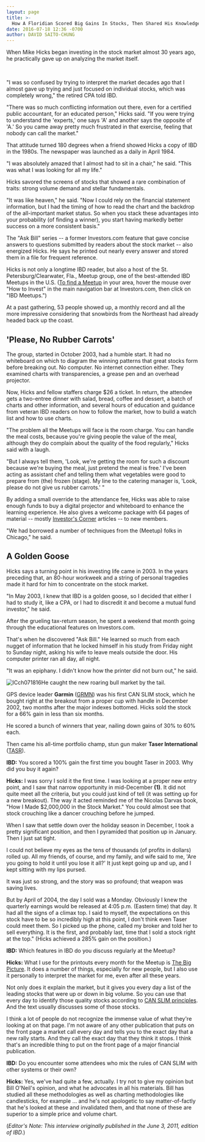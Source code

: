 ```yaml
---
layout: page
title: >-
  How A Floridian Scored Big Gains In Stocks, Then Shared His Knowledge
date: 2016-07-18 12:36 -0700
author: DAVID SAITO-CHUNG
---
```





When Mike Hicks began investing in the stock market almost 30 years ago, he practically gave up on analyzing the market itself.


 


"I was so confused by trying to interpret the market decades ago that I almost gave up trying and just focused on individual stocks, which was completely wrong," the retired CPA told IBD.


"There was so much conflicting information out there, even for a certified public accountant, for an educated person," Hicks said. "If you were trying to understand the 'experts,' one says 'A' and another says the opposite of 'A.' So you came away pretty much frustrated in that exercise, feeling that nobody can call the market."


That attitude turned 180 degrees when a friend showed Hicks a copy of IBD in the 1980s. The newspaper was launched as a daily in April 1984.


"I was absolutely amazed that I almost had to sit in a chair," he said. "This was what I was looking for all my life."


Hicks savored the screens of stocks that showed a rare combination of traits: strong volume demand and stellar fundamentals.


"It was like heaven," he said. "Now I could rely on the financial statement information, but I had the timing of how to read the chart and the backdrop of the all-important market status. So when you stack these advantages into your probability (of finding a winner), you start having markedly better success on a more consistent basis."


The "Ask Bill" series -- a former Investors.com feature that gave concise answers to questions submitted by readers about the stock market -- also energized Hicks. He says he printed out nearly every answer and stored them in a file for frequent reference.


Hicks is not only a longtime IBD reader, but also a host of the St. Petersburg/Clearwater, Fla., Meetup group, one of the best-attended IBD Meetups in the U.S. ([To find a Meetup](http://education.investors.com/meetup/) in your area, hover the mouse over "How to Invest" in the main navigation bar at Investors.com, then click on "IBD Meetups.")


At a past gathering, 53 people showed up, a monthly record and all the more impressive considering that snowbirds from the Northeast had already headed back up the coast.


**'Please, No Rubber Carrots'**
-------------------------------


The group, started in October 2003, had a humble start. It had no whiteboard on which to diagram the winning patterns that great stocks form before breaking out. No computer. No internet connection either. They examined charts with transparencies, a grease pen and an overhead projector.


Now, Hicks and fellow staffers charge \$26 a ticket. In return, the attendee gets a two-entree dinner with salad, bread, coffee and dessert, a batch of charts and other information, and several hours of education and guidance from veteran IBD readers on how to follow the market, how to build a watch list and how to use charts.


"The problem all the Meetups will face is the room charge. You can handle the meal costs, because you're giving people the value of the meal, although they do complain about the quality of the food regularly," Hicks said with a laugh.


"But I always tell them, 'Look, we're getting the room for such a discount because we're buying the meal, just pretend the meal is free.' I've been acting as assistant chef and telling them what vegetables were good to prepare from (the) frozen (stage). My line to the catering manager is, 'Look, please do not give us rubber carrots.' "


By adding a small override to the attendance fee, Hicks was able to raise enough funds to buy a digital projector and whiteboard to enhance the learning experience. He also gives a welcome package with 64 pages of material -- mostly [Investor's Corner](https://www.investors.com/category/how-to-invest/investors-corner/) articles -- to new members.


"We had borrowed a number of techniques from the (Meetup) folks in Chicago," he said.


**A Golden Goose**
------------------


Hicks says a turning point in his investing life came in 2003. In the years preceding that, an 80-hour workweek and a string of personal tragedies made it hard for him to concentrate on the stock market.


"In May 2003, I knew that IBD is a golden goose, so I decided that either I had to study it, like a CPA, or I had to discredit it and become a mutual fund investor," he said.


After the grueling tax-return season, he spent a weekend that month going through the educational features on Investors.com.


That's when he discovered "Ask Bill." He learned so much from each nugget of information that he locked himself in his study from Friday night to Sunday night, asking his wife to leave meals outside the door. His computer printer ran all day, all night.


"It was an epiphany. I didn't know how the printer did not burn out," he said.


![ICch071816](https://www.investors.com/wp-content/uploads/2016/07/ICch071816.jpg)He caught the new roaring bull market by the tail.


GPS device leader **Garmin** ([GRMN](https://research.investors.com/quote.aspx?symbol=GRMN)) was his first CAN SLIM stock, which he bought right at the breakout from a proper cup with handle in December 2002, two months after the major indexes bottomed. Hicks sold the stock for a 66% gain in less than six months.


He scored a bunch of winners that year, nailing down gains of 30% to 60% each.


Then came his all-time portfolio champ, stun gun maker **Taser International** ([TASR](https://research.investors.com/quote.aspx?symbol=TASR)).


**IBD:** You scored a 100% gain the first time you bought Taser in 2003. Why did you buy it again?


**Hicks:** I was sorry I sold it the first time. I was looking at a proper new entry point, and I saw that narrow opportunity in mid-December **(1)**. It did not quite meet all the criteria, but you could just kind of tell (it was setting up for a new breakout). The way it acted reminded me of the Nicolas Darvas book, "How I Made \$2,000,000 in the Stock Market." You could almost see that stock crouching like a dancer crouching before he jumped.


When I saw that settle down over the holiday season in December, I took a pretty significant position, and then I pyramided that position up in January. Then I just sat tight.


I could not believe my eyes as the tens of thousands (of profits in dollars) rolled up. All my friends, of course, and my family, and wife said to me, 'Are you going to hold it until you lose it all?' It just kept going up and up, and I kept sitting with my lips pursed.


It was just so strong, and the story was so profound; that weapon was saving lives.


But by April of 2004, the day I sold was a Monday. Obviously I knew the quarterly earnings would be released at 4:05 p.m. (Eastern time) that day. It had all the signs of a climax top. I said to myself, the expectations on this stock have to be so incredibly high at this point, I don't think even Taser could meet them. So I picked up the phone, called my broker and told her to sell everything. It is the first, and probably last, time that I sold a stock right at the top." (Hicks achieved a 285% gain on the position.)


**IBD:** Which features in IBD do you discuss regularly at the Meetup?


**Hicks:** What I use for the printouts every month for the Meetup is [The Big Picture](https://www.investors.com/category/market-trend/the-big-picture/). It does a number of things, especially for new people, but I also use it personally to interpret the market for me, even after all these years.


Not only does it explain the market, but it gives you every day a list of the leading stocks that were up or down in big volume. So you can use that every day to identify those quality stocks according to [CAN SLIM principles](http://education.investors.com/courselandingpage.aspx?id=735730). And the text usually discusses some of those stocks.


I think a lot of people do not recognize the immense value of what they're looking at on that page. I'm not aware of any other publication that puts on the front page a market call every day and tells you to the exact day that a new rally starts. And they call the exact day that they think it stops. I think that's an incredible thing to put on the front page of a major financial publication.


**IBD:** Do you encounter some attendees who mix the rules of CAN SLIM with other systems or their own?


**Hicks:** Yes, we've had quite a few, actually. I try not to give my opinion but Bill O'Neil's opinion, and what he advocates in all his materials. Bill has studied all these methodologies as well as charting methodologies like candlesticks, for example ... and he's not apologetic to say matter-of-factly that he's looked at these and invalidated them, and that none of these are superior to a simple price and volume chart.


(*Editor's Note: This interview originally published in the June 3, 2011, edition of IBD.*)




